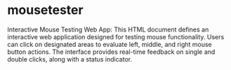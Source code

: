 # mousetester
Interactive Mouse Testing Web App: This HTML document defines an interactive web application designed for testing mouse functionality. Users can click on designated areas to evaluate left, middle, and right mouse button actions. The interface provides real-time feedback on single and double clicks, along with a status indicator.
